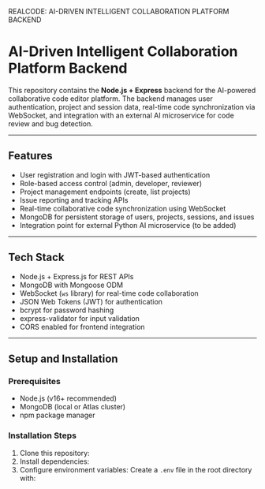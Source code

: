 REALCODE: AI-DRIVEN INTELLIGENT COLLABORATION PLATFORM BACKEND

# AI-Driven Intelligent Collaboration Platform Backend

This repository contains the **Node.js + Express** backend for the AI-powered collaborative code editor platform. The backend manages user authentication, project and session data, real-time code synchronization via WebSocket, and integration with an external AI microservice for code review and bug detection.

---

## Features

- User registration and login with JWT-based authentication
- Role-based access control (admin, developer, reviewer)
- Project management endpoints (create, list projects)
- Issue reporting and tracking APIs
- Real-time collaborative code synchronization using WebSocket
- MongoDB for persistent storage of users, projects, sessions, and issues
- Integration point for external Python AI microservice (to be added)

---

## Tech Stack

- Node.js + Express.js for REST APIs
- MongoDB with Mongoose ODM
- WebSocket (`ws` library) for real-time code collaboration
- JSON Web Tokens (JWT) for authentication
- bcrypt for password hashing
- express-validator for input validation
- CORS enabled for frontend integration

---

## Setup and Installation

### Prerequisites

- Node.js (v16+ recommended)
- MongoDB (local or Atlas cluster)
- npm package manager

### Installation Steps

1. Clone this repository:
2. Install dependencies:
3. Configure environment variables:
Create a `.env` file in the root directory with:




 
 
